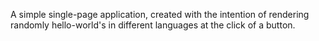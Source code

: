 A simple single-page application, created with the intention of rendering randomly hello-world's in different languages at the click of a button.
